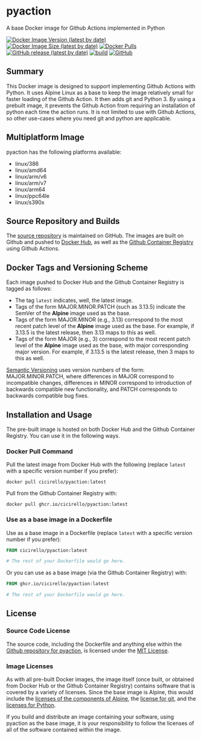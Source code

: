 # pyaction
A base Docker image for Github Actions implemented in Python

[![Docker Image Version (latest by date)](https://img.shields.io/docker/v/cicirello/pyaction?label=Docker%20Hub&logo=docker)](https://hub.docker.com/r/cicirello/pyaction)
[![Docker Image Size (latest by date)](https://img.shields.io/docker/image-size/cicirello/pyaction?logo=docker)](https://hub.docker.com/r/cicirello/pyaction)
[![Docker Pulls](https://img.shields.io/docker/pulls/cicirello/pyaction?logo=docker)](https://hub.docker.com/r/cicirello/pyaction)
[![GitHub release (latest by date)](https://img.shields.io/github/v/release/cicirello/pyaction?logo=github)](https://github.com/cicirello/pyaction/releases)
[![build](https://github.com/cicirello/pyaction/workflows/build/badge.svg)](https://github.com/cicirello/pyaction/actions?query=workflow%3Abuild)
[![GitHub](https://img.shields.io/github/license/cicirello/pyaction)](https://github.com/cicirello/pyaction/blob/master/LICENSE)

## Summary

This Docker image is designed to support implementing Github Actions 
with Python. It uses Alpine Linux as a base to keep the image relatively
small for faster loading of the Github Action. It then adds git 
and Python 3. By using a prebuilt image, it prevents the Github Action
from requiring an installation of python each time the action runs. It
is not limited to use with Github Actions, so other use-cases where you
need git and python are applicable.

## Multiplatform Image

pyaction has the following platforms available:
* linux/386
* linux/amd64
* linux/arm/v6
* linux/arm/v7
* linux/arm64
* linux/ppc64le
* linux/s390x 

## Source Repository and Builds

The [source repository](https://github.com/cicirello/pyaction) is maintained on GitHub.  The images are built on Github and pushed to [Docker Hub](https://hub.docker.com/r/cicirello/pyaction), as well as the [Github Container Registry](https://github.com/cicirello?ecosystem=container&tab=packages) using Github Actions.

## Docker Tags and Versioning Scheme

Each image pushed to Docker Hub and the Github Container Registry is tagged as follows:
* The tag `latest` indicates, well, the latest image.
* Tags of the form MAJOR.MINOR.PATCH (such as 3.13.5) indicate the SemVer of 
  the __Alpine__ image used as the base.
* Tags of the form MAJOR.MINOR (e.g., 3.13) correspond to the most recent patch level of
  the __Alpine__ image used as the base. For example, if 3.13.5 is the latest
  release, then 3.13 maps to this as well.
* Tags of the form MAJOR (e.g., 3) correspond to the most recent patch level of
  the __Alpine__ image used as the base, with major corresponding major version. 
  For example, if 3.13.5 is the latest release, then 3 maps to this as well.

[Semantic Versioning](https://semver.org/) uses version numbers 
of the form: MAJOR.MINOR.PATCH, where differences in 
MAJOR correspond to incompatible changes, differences in MINOR 
correspond to introduction of backwards compatible new functionality, 
and PATCH corresponds to backwards compatible bug fixes.


## Installation and Usage

The pre-built image is hosted on both Docker Hub and the Github Container Registry. You can use it in the following ways.

### Docker Pull Command

Pull the latest image from Docker Hub with the following (replace `latest` with 
a specific version number if you prefer):

```
docker pull cicirello/pyaction:latest
```

Pull from the Github Container Registry with:

```
docker pull ghcr.io/cicirello/pyaction:latest
```


### Use as a base image in a Dockerfile

Use as a base image in a Dockerfile (replace `latest` with 
a specific version number if you prefer):

```Dockerfile
FROM cicirello/pyaction:latest

# The rest of your Dockerfile would go here.
```

Or you can use as a base image (via the Github Container Registry) with:

```Dockerfile
FROM ghcr.io/cicirello/pyaction:latest

# The rest of your Dockerfile would go here.
```


## License
### Source Code License
The source code, including the Dockerfile and anything
else within the [Github repository for pyaction](https://github.com/cicirello/pyaction), is licensed under the
[MIT License](https://github.com/cicirello/pyaction/blob/master/LICENSE).

### Image Licenses
As with all pre-built Docker images, the image itself (once built, or obtained from
Docker Hub or the Github Container Registry) contains software that is covered by a
variety of licenses. Since the base image is Alpine, this would include
the [licenses of the components of Alpine](https://pkgs.alpinelinux.org/),
the [license for git](https://git-scm.com/), 
and the [licenses for Python](https://docs.python.org/3/license.html).  

If you build and distribute an image containing your software, 
using pyaction as the base image, it
is your responsibility to follow the licenses of all of the
software contained within the image.  





